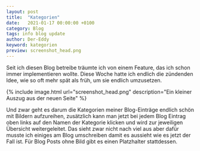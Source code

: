 ```yaml
---
layout: post
title:  "Kategorien"
date:   2021-01-17 00:00:00 +0100
category: Blog
tags: info blog update
author: Der-Eddy
keyword: kategorien
preview: screenshot_head.png
---
```

Seit ich diesen Blog betreibe träumte ich von einem Feature, das ich schon immer implementieren wollte. Diese Woche hatte ich endlich die zündenden Idee, wie so oft mehr spät als früh, um sie endlich umzusetzen.

{% include image.html url="screenshot_head.png" description="Ein kleiner Auszug aus der neuen Seite" %}

Und zwar geht es darum die Kategorien meiner Blog-Einträge endlich schön mit Bildern aufzureihen, zusätzlich kann man jetzt bei jedem Blog Eintrag oben links auf den Namen der Kategorie klicken und wird zur jeweiligen Übersicht weitergeleitet. Das sieht zwar nicht nach viel aus aber dafür musste ich einiges am Blog umschreiben damit es aussieht wie es jetzt der Fall ist. Für Blog Posts ohne Bild gibt es einen Platzhalter stattdessen.